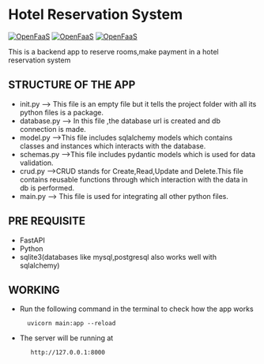# Hotel Reservation System

[![OpenFaaS](https://img.shields.io/badge/API-FastAPI-darkblue.svg)](https://www.openfaas.com)
[![OpenFaaS](https://img.shields.io/badge/Database-Sqlite3-darkgreen.svg)](https://www.openfaas.com)
[![OpenFaaS](https://img.shields.io/badge/Language-Python-purple.svg)](https://www.openfaas.com)

This is a backend app to reserve rooms,make payment in a hotel reservation system

## STRUCTURE OF THE APP
- init.py --> This file is an empty file but it tells the project folder with all its python files is a package.
- database.py --> In this file ,the database url is created and db connection is made.
- model.py -->This file includes sqlalchemy models which contains classes and instances which interacts with the database.
- schemas.py -->This file includes pydantic models which is used for data validation.
- crud.py -->CRUD stands for Create,Read,Update and Delete.This file contains reusable functions through which interaction with the data in db is performed.
- main.py --> This file is used for integrating all other python files.

## PRE REQUISITE
- FastAPI
- Python
- sqlite3(databases like mysql,postgresql also works well with sqlalchemy)

## WORKING
- Run the following command in the terminal to check how the app works

    ```
      uvicorn main:app --reload
    ```
- The server will be running at
 
    ```
       http://127.0.0.1:8000
    ```
